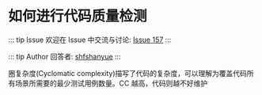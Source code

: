 # 如何进行代码质量检测



::: tip Issue 
 欢迎在 Issue 中交流与讨论: [Issue 157](https://github.com/shfshanyue/Daily-Question/issues/157) 
:::

::: tip Author 
回答者: [shfshanyue](https://github.com/shfshanyue) 
:::

圈复杂度(Cyclomatic complexity)描写了代码的复杂度，可以理解为覆盖代码所有场景所需要的最少测试用例数量。CC 越高，代码则越不好维护

